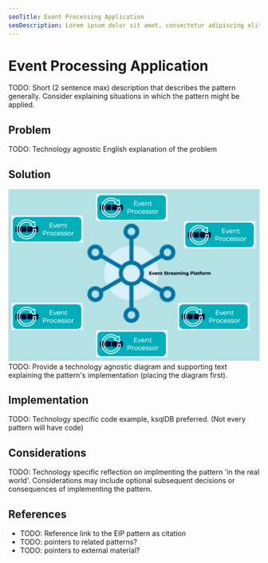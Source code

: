 ```yaml
---
seoTitle: Event Processing Application
seoDescription: Lorem ipsum dolor sit amet, consectetur adipiscing elit. Donec rhoncus aliquet consequat. Morbi nec lorem eget mauris posuere consequat in vel sem. Nunc ut malesuada est, fermentum tristique velit. In in odio dui. Nunc sed iaculis mauris. Donec purus tellus, fringilla nec tempor et, tristique sit amet nulla. In pharetra ligula orci, eget mattis odio luctus eu. Praesent porttitor pretium dolor, ut facilisis tortor dignissim vitae.
---
```


# Event Processing Application
TODO: Short (2 sentence max) description that describes the pattern generally. Consider explaining situations in which the pattern might be applied.

## Problem
TODO: Technology agnostic English explanation of the problem

## Solution
![event-processing-application](../img/event-processing-application.png)
TODO: Provide a technology agnostic diagram and supporting text explaining the pattern's implementation (placing the diagram first).

## Implementation
TODO: Technology specific code example, ksqlDB preferred. (Not every pattern will have code)

## Considerations
TODO: Technology specific reflection on implmenting the pattern 'in the real world'. Considerations may include optional subsequent decisions or consequences of implementing the pattern.

## References
* TODO: Reference link to the EIP pattern as citation
* TODO: pointers to related patterns?
* TODO: pointers to external material?

